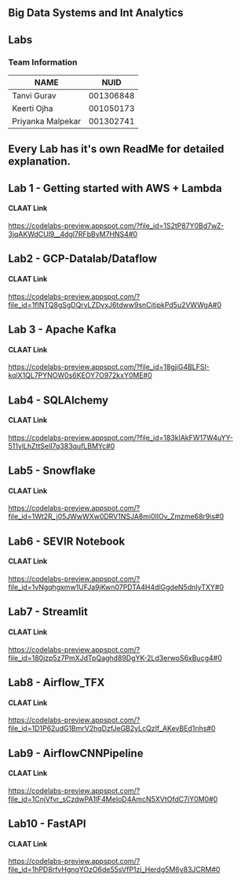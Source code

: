 ## Big Data Systems and Int Analytics

## Labs

### Team Information

| NAME              |     NUID        |
|------------------ |-----------------|
|   Tanvi Gurav     |   001306848     |
|   Keerti Ojha     |   001050173     |
| Priyanka Malpekar |   001302741     |


## Every Lab has it's own ReadMe for detailed explanation.

## Lab 1 - Getting started with AWS + Lambda

#### CLAAT Link
https://codelabs-preview.appspot.com/?file_id=1S2tP87Y0Bd7wZ-3jqAKWdCUl9__4dgl7RFbByM7HNS4#0

## Lab2 - GCP-Datalab/Dataflow 

#### CLAAT Link
https://codelabs-preview.appspot.com/?file_id=1fINTQ8gSgDQrvLZDvxJ6tdww9snCitipkPd5u2VWWgA#0

## Lab 3 - Apache Kafka

#### CLAAT Link
https://codelabs-preview.appspot.com/?file_id=18gjiG4BLFSI-kqlX1QL7PYNOW0s6KEOY7O972kxY0ME#0

## Lab4 - SQLAlchemy

#### CLAAT Link
https://codelabs-preview.appspot.com/?file_id=183kIAkFW17W4uYY-511ylLhZttSelI7q383qufLBMYc#0

## Lab5 - Snowflake  

#### CLAAT Link
https://codelabs-preview.appspot.com/?file_id=1Wt2R_j05JWwWXw0DRV1NSJA8mi0lIOv_Zmzme68r9is#0

## Lab6 - SEVIR Notebook 

#### CLAAT Link
https://codelabs-preview.appspot.com/?file_id=1vNgqhgxmw1UFJa9jKwn07PDTA4H4dlGgdeN5dnIyTXY#0


## Lab7 - Streamlit

#### CLAAT Link
https://codelabs-preview.appspot.com/?file_id=180jzp5z7PmXJdTpQaghd89DgYK-2Ld3erwoS6xBucg4#0

## Lab8 - Airflow_TFX

#### CLAAT Link
https://codelabs-preview.appspot.com/?file_id=1D1P62udG1BmrV2hgDzfJeGB2yLcQzIf_AKevBEd1nhs#0

## Lab9 - AirflowCNNPipeline

#### CLAAT Link
https://codelabs-preview.appspot.com/?file_id=1CnjVfvr_sCzdwPA1lF4MeIoD4AmcN5XVtOfdC7jY0M0#0

## Lab10 - FastAPI

#### CLAAT Link
https://codelabs-preview.appspot.com/?file_id=1hPD8rfvHgngYOzO6de55sVfP1zi_Herdg5M6y83JCRM#0







